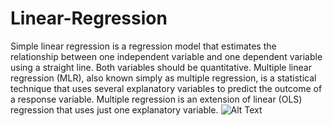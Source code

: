 # Linear-Regression
Simple linear regression is a regression model that estimates the relationship between one independent variable and one dependent variable using a straight line. Both variables should be quantitative.
Multiple linear regression (MLR), also known simply as multiple regression, is a statistical technique that uses several explanatory variables to predict the outcome of a response variable. Multiple regression is an extension of linear (OLS) regression that uses just one explanatory variable.
![Alt Text](https://mlfromscratch.com/content/images/size/w2000/2020/06/linear_regression_gif.gif)

